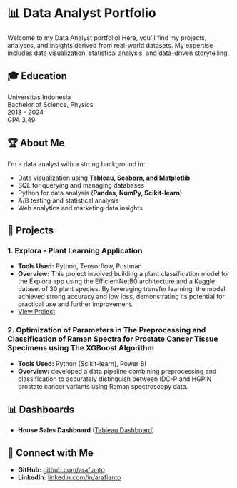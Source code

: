 # 📊 Data Analyst Portfolio

Welcome to my Data Analyst portfolio! Here, you'll find my projects, analyses, and insights derived from real-world datasets. My expertise includes data visualization, statistical analysis, and data-driven storytelling.

## 🎓 Education
Universitas Indonesia <br>
Bachelor of Science, Physics <br> 
2018 - 2024 <br> 
GPA 3.49  

## 🏆 About Me

I'm a data analyst with a strong background in:
- Data visualization using **Tableau, Seaborn, and Matplotlib**
- SQL for querying and managing databases
- Python for data analysis (**Pandas, NumPy, Scikit-learn**)
- A/B testing and statistical analysis
- Web analytics and marketing data insights

## 📁 Projects
### 1. **Explora - Plant Learning Application**
   - **Tools Used:** Python, Tensorflow, Postman
   - **Overview:** This project involved building a plant classification model for the Explora app using the EfficientNetB0 architecture and a Kaggle dataset of 30 plant species. By leveraging transfer learning, the model achieved strong accuracy and low loss, demonstrating its potential for practical use and further improvement.
   - [View Project]([#](https://github.com/Explora-App))

### 2. **Optimization of Parameters in The Preprocessing and Classification of Raman Spectra for Prostate Cancer Tissue Specimens using The XGBoost Algorithm**
   - **Tools Used:** Python (Scikit-learn), Power BI
   - **Overview:** developed a data pipeline combining preprocessing and classification to accurately distinguish between IDC-P and HGPIN prostate cancer variants using Raman spectroscopy data.

## 📊 Dashboards
- **House Sales Dashboard** ([Tableau Dashboard](https://public.tableau.com/views/HouseSalesDashboard_17395414744560/HouseDashboard?:language=en-US&:sid=&:redirect=auth&:display_count=n&:origin=viz_share_link))

## 🔗 Connect with Me
- **GitHub:** [github.com/arafianto](https://github.com/arafianto)
- **LinkedIn:** [linkedin.com/in/arafianto](https://linkedin.com/in/arafianto)
